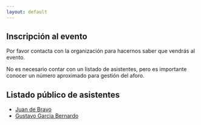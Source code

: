 ```yaml
---
layout: default
---
```


## Inscripción al evento

Por favor contacta con la organización para hacernos saber que vendrás al evento.

No es necesario contar con un listado de asistentes, pero es importante conocer un número
aproximado para gestión del aforo.

## Listado público de asistentes
- [Juan de Bravo](https://www.juandebravo.com)
- [Gustavo Garcia Bernardo](https://twitter.com/anarchyco)
